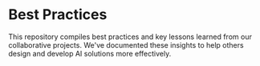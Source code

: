 # Best Practices

This repository compiles best practices and key lessons learned from our collaborative projects.  We've documented these insights to help others design and develop AI solutions more effectively.
